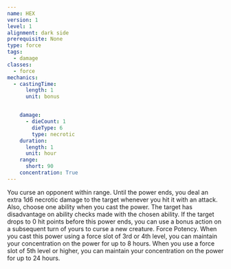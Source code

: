 ```yaml
---
name: HEX
version: 1
level: 1
alignment: dark side
prerequisite: None
type: force
tags:
  - damage
classes:
  - force
mechanics:
  - castingTime:
      length: 1
      unit: bonus


    damage:
      - dieCount: 1
        dieType: 6
        type: necrotic
    duration:
      length: 1
      unit: hour
    range:
      short: 90
    concentration: True
---
```

You curse an opponent within range. Until the power
ends, you deal an extra 1d6 necrotic damage to the
target whenever you hit it with an attack. Also, choose
one ability when you cast the power. The target has
disadvantage on ability checks made with the chosen
ability.
If the target drops to 0 hit points before this power
ends, you can use a bonus action on a subsequent turn
of yours to curse a new creature.
Force Potency. When you cast this power using a
force slot of 3rd or 4th level, you can maintain your
concentration on the power for up to 8 hours. When
you use a force slot of 5th level or higher, you can
maintain your concentration on the power for up to 24
hours.

    